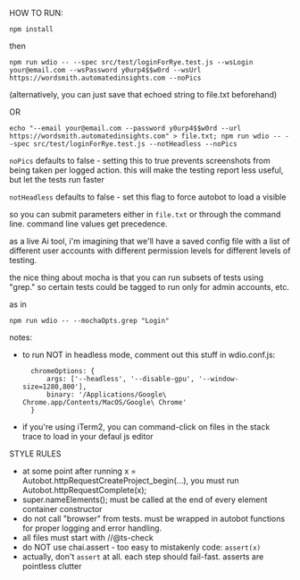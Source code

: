 HOW TO RUN:


``npm install``

then


``npm run wdio -- --spec src/test/loginForRye.test.js --wsLogin your@email.com --wsPassword y0urp4$$w0rd --wsUrl https://wordsmith.automatedinsights.com --noPics``



(alternatively, you can just save that echoed string to file.txt beforehand)

OR


``echo "--email your@email.com --password y0urp4$$w0rd --url https://wordsmith.automatedinsights.com" > file.txt; npm run wdio -- --spec src/test/loginForRye.test.js --notHeadless --noPics``

``noPics`` defaults to false - setting this to true prevents screenshots from being taken per logged action.  this will make the testing report less useful, but let the tests run faster

``notHeadless`` defaults to false - set this flag to force autobot to load a visible

so you can submit parameters either in ``file.txt`` or through the command line.  command line values get precedence. 


as a live Ai tool, i'm imagining that we'll have a saved config file with a list of different user accounts with different permission levels for different levels of testing.

the nice thing about mocha is that you can run subsets of tests using "grep."  so certain tests could be tagged to run only for admin accounts, etc.  

as in 

``npm run wdio -- --mochaOpts.grep "Login"``

notes:

- to run NOT in headless mode, comment out this stuff in wdio.conf.js:

        chromeOptions: {
            args: ['--headless', '--disable-gpu', '--window-size=1280,800'],
            binary: '/Applications/Google\ Chrome.app/Contents/MacOS/Google\ Chrome'
        }

- if you're using iTerm2, you can command-click on files in the stack trace to load in your defaul js editor


STYLE RULES

*  at some point after running x = Autobot.httpRequestCreateProject_begin(...), you must run Autobot.httpRequestComplete(x);
*  super.nameElements(); must be called at the end of every element container constructor
*  do not call "browser" from tests.  must be wrapped in autobot functions for proper logging and error handling.
*  all files must start with //@ts-check
*  do NOT use chai.assert - too easy to mistakenly code: `assert(x)`
*  actually, don't `assert` at all.  each step should fail-fast. asserts are pointless clutter

 